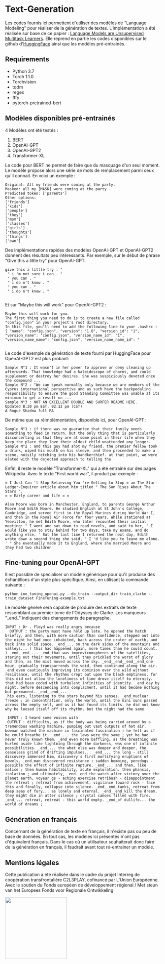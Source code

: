# Text-Generation

Les codes fournis ici permettent d'utiliser des modèles de "Language Modeling" pour réaliser de la génération de textes.
L'implémentation a été réalisée sur base de ce papier : [Language Models are Unsupervised Multitask Learners](https://paperswithcode.com/paper/language-models-are-unsupervised-multitask).
Elle reprend en partie les codes disponibles sur le github d'[HuggingFace](https://github.com/huggingface/pytorch-pretrained-BERT) ainsi que les modèles pré-entrainés.

## Requirements
<ul>
  <li>Python 3.7</li>
  <li>Torch 1.1.0</li>
  <li>Torchvision</li>
  <li>tqdm</li>
  <li>regex</li>
  <li>ftfy</li>
  <li>pytorch-pretrained-bert</li>
</ul>

## Modèles disponibles pré-entrainés
4 Modèles ont été testés : 
<ol>
  <li> BERT </li>
  <li> OpenAI-GPT </li>
  <li> OpenAI-GPT2 </li>
  <li> Transformer-XL </li>
</ol>

Le code pour BERT ne permet de faire que du masquage d'un seul moment. Le modèle propose alors une série de mots de remplacement parmi ceux qu'il connait. En voici un exemple :

<pre><code>Original: All my friends were coming at the party.
Masked: all my [MASK] were coming at the party .
Predicted token: ['parents']
Other options:
['friends']
['kids']
['people']
['they']
['mom']
['classes']
['girls']
['thoughts']
['things']
['own']
</code></pre>

Des implémentations rapides des modèles OpenAI-GPT et OpenAI-GPT2 donnent des résultats peu intéressants. Par exemple, sur le début de phrase "Give this a little try" pour OpenAI-GPT: 
<pre><code>give this a little try . " 
 " i 'm not sure i can . " 
 " you can . " 
 " i do n't know . " 
 " you can . " 
 " i do n't know . "
 </code></pre>
 
 Et sur "Maybe this will work" pour OpenAI-GPT2 : 
 <pre><code>Maybe this will work for you.
The first thing you need to do is to create a new file called "config.json" in your project's root directory.
In this file, you'll need to add the following line to your .bashrc :
{ "name": "config.json", "version": "1.0", "version_id": "1", "version_name": "config.json", "version_name_id": "1", "version_name_name": "config.json", "version_name_name_id": "
 </code></pre>
 
Le code d'exemple de génération de texte fourni par HuggingFace pour OpenAI-GPT2 est plus probant:
<pre><code>Sample N°1 : It wasn't in her power to approve or deny cleaning up afterwards. That knowledge had a kaleidoscope of charms, and could supplement or destroy her desires. She was suspiciously devoted once the compound ...
Sample N°2 : "We can speak normally only because we are members of the Cyprus international perspective and as such have the backpedaling responsibility to ensure the good Standing Committee was unable at its minimum to get a result on ... 
Sample N°3 : NOT AN EXCELLENT DOUBLE AND SURFER README HERE.
Updated 8:30 pm EST, 02:12 pm (CST)
A Rogue Shadow full RA</code></pre>

De même que sa réimplémentation, disponible ici, pour OpenAI-GPT : 
<pre><code>Sample N°1 : if there was no guarantee that their family needs something to feed in return. but the only thing that is particularly disconcerting is that they are at some point in their life when they keep the place they love their oldest child unattended any longer.
Sample N°2 : and this guy had shot my friend. the premier fellow took a drink, wiped his mouth on his sleeve, and then proceeded to make a scene, noisily retching into his handkerchief. at that point, we were elated with the dejected approach to telling the</code></pre>

Enfin, il reste le modèle "Transformer-XL" qui a été entrainé sur des pages Wikipédia.
Avec le texte "First world war", il produit par exemple : 
<pre><code>= I Just Can 't Stop Believing You 're Getting to Stop = an The Star-Ledger-Enquirer article about him titled " The Sun Rises About The Stars ". 
= = Early career and life = = 

Alan Moore was born in Manchester, England, to parents George Arthur Moore and Edith Moore. He studied English at St John's College, Cambridge, and served first in the Royal Marines during World War I, and then in the Royal Air Force for four years. While stationed at Yeovilton, he met Edith Moore, who later recounted their initial meeting: " I went and sat down to read novels, and said to her, ' I would like you to stay behind for two days, take my exams, and do anything else. ' But the last time I returned the next day, Edith wrote down a second thing she said, ' I 'd like you to leave me alone. ' " She eventually made it to England, where she married Moore and they had two children 
</pre></code>

## Fine-tuning pour OpenAI-GPT
Il est possible de spécialiser un modèle générique pour qu'il produise des échantillons d'un style plus spécifique. Ainsi, en utilisant la commande suivante : 
<pre><code>python ine_tuning_openai.py --do_train --output_dir train_clarke --train_dataset FineTuning-example.txt</pre></code>

Le modèle généré sera capable de produire des extraits de texte ressemblant au premier tome de l'Odyssey de Clarke. Les marqueurs "\_end\_" indiquent des changements de paragraphe. 
<pre><code>INPUT : Dr . Floyd was really angry because
  OUTPUT : the party must have held up late. he opened the hatch briefly, and then, with more caution than confidence, stepped out into the night he had once inhabited, back across the crater of earth, and back into solid space. _end_... on the dark sides of the mountains and valleys... ( this had happened again, more times than he could count. ) _end__end_... _end_that was improvicomspheres of the satellites, staring out their movements, until they prickled the worst of glory and then, as the mist moved across the sky. _end__end__end__end_one hour, gradually transparrends the void, then continued along the air. _end_even cautiously improving its dominion over the wild without resistance, until the rhythms crept out upon the black emptiness. for this did not allow the loneliness of time drove itself to eternity. that had been coded with turbulent infinities of identity. _end_day by night, before descending into complacment, until it had become nothing but permanent. _end__end_... 
 his ears, listening to the stars beyond his senses. _end_nuclear freeze ; in concentration. only the world, until the mini suns passed across the empty self, and as it had found its limits. he did not know why he loosed itself off its rhythm. but the night had the same </pre></code>
 <pre><code> INPUT : I heard some voices with
 OUTPUT : difficulty, as if the body was being carried around by a tremendous washing machine, pumping out vast outputs of hot air. bowman watched the machine in fascinated fascination ; he felt as if he could breathe it. _end_... the laws were the same ; yet he had never truly known them. _end_even more baffling, as the breathing was hurled aside like lightning through the darkness, was one of infinite possibilities. _end_... the what else was deeper and deeper, the ceaseless grind of drifting impulses... _end_... the long - still discovery immersed him, discovery's first mortifying eruptions of bowels. _end_man discovered resistance : sudden bombing, peredogs - possible the effect of infinite rapture. _end_... and then, like malice ; then human habitability, acute exploration. then phansis, isolation ; and ultimately, _end__end_the watch after victory over the planet earth, voyeur gs - aching exercise retribush - disappointment the retreat ; retreat from achievement, vigilance toward rock - face this and finally, collapse into silence. _end__end_tanks, retreat from deep seas of fury... as lonely and eternal. _end__end_kill the dream. they might die in utter silence ; crystal canoes filled with fire. _end_... retreat, retreat - this world empty. _end_of dullife... the world of dreams ;</pre></code>
 
## Génération en français
Concernant de la génération de texte en français, il n'existe pas ou peu de base de données. En tout cas, les modèles ici présentés n'ont pas d'équivalent français. Dans le cas où un utilisateur souhaiterait donc faire de la génération en français, il faudrait avant tout ré-entrainer un modèle.

## Mentions légales
Cette publication a été réalisée dans le cadre du projet Interreg de coopération transfrontalière C2L3PLAY, cofinancé par L’Union Européenne. Avec le soutien du Fonds européen de développement régional / Met steun van het Europees Fonds voor Regionale Ontwikkeling

<img src="https://crossborderlivinglabs.eu/wp-content/uploads/2018/02/LogoProjets_GoToS3_C2L3PLAY.png" width="200px"/>
